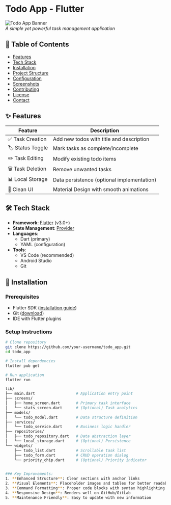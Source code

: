 # Todo App - Flutter

![Todo App Banner](https://via.placeholder.com/800x200?text=Todo+App+Banner)  
*A simple yet powerful task management application*

## 📌 Table of Contents
- [Features](#-features)
- [Tech Stack](#-tech-stack)
- [Installation](#-installation)
- [Project Structure](#-project-structure)
- [Configuration](#-configuration)
- [Screenshots](#-screenshots)
- [Contributing](#-contributing)
- [License](#-license)
- [Contact](#-contact)

## ✨ Features
| Feature | Description |
|---------|-------------|
| ✅ Task Creation | Add new todos with title and description |
| 🏷️ Status Toggle | Mark tasks as complete/incomplete |
| ✏️ Task Editing | Modify existing todo items |
| 🗑️ Task Deletion | Remove unwanted tasks |
| 📊 Local Storage | Data persistence (optional implementation) |
| 🎨 Clean UI | Material Design with smooth animations |

## 🛠 Tech Stack
- **Framework**: [Flutter](https://flutter.dev) (v3.0+)
- **State Management**: [Provider](https://pub.dev/packages/provider)
- **Languages**: 
  - Dart (primary)
  - YAML (configuration)
- **Tools**:
  - VS Code (recommended)
  - Android Studio
  - Git

## 🚀 Installation
### Prerequisites
- Flutter SDK ([installation guide](https://flutter.dev/docs/get-started/install))
- Git ([download](https://git-scm.com/downloads))
- IDE with Flutter plugins

### Setup Instructions
```bash
# Clone repository
git clone https://github.com/your-username/todo_app.git
cd todo_app

# Install dependencies
flutter pub get

# Run application
flutter run

lib/
├── main.dart                  # Application entry point
├── screens/
│   ├── home_screen.dart       # Primary task interface
│   └── stats_screen.dart      # (Optional) Task analytics
├── models/
│   └── todo_model.dart        # Data structure definition
├── services/
│   └── todo_service.dart      # Business logic handler
├── repositories/
│   ├── todo_repository.dart   # Data abstraction layer
│   └── local_storage.dart     # (Optional) Persistence
└── widgets/
    ├── todo_list.dart         # Scrollable task list
    ├── todo_form.dart         # CRUD operation dialog
    └── priority_chip.dart     # (Optional) Priority indicator

    
### Key Improvements:
1. **Enhanced Structure**: Clear sections with anchor links
2. **Visual Elements**: Placeholder images and tables for better readability
3. **Command Formatting**: Proper code blocks with syntax highlighting
4. **Responsive Design**: Renders well on GitHub/GitLab
5. **Maintenance Friendly**: Easy to update with new information
